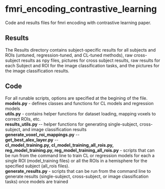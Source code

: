 # fmri_encoding_contrastive_learning
Code and results files for fmri encoding with contrastive learning paper.

## Results
The Results directory contains subject-specific results for all subjects and ROIs (untuned, regression-tuned, and CL-tuned methods), raw cross-subject results  as npy files, pictures for cross subject results, raw results for each Subject and ROI for the image classification tasks, and the pictures for the image classification results.

## Code
For all runable scripts, options are specified at the begining of the file.
**models.py** - defines classes and functions for CL models and regression models <br>
**utils.py** - contains helper functions for dataset loading, mapping voxels to correct ROIs, etc. <br>
**results_utils.py** -- helper functions for generating single-subject, cross-subject, and image classification results <br>
**generate_voxel_roi_mappings.py** -- <br>
**get_best_alex_layer.py** -- <br>
**cl_model_training.py, cl_model_training_all_rois.py, reg_model_training.py, reg_model_training_all_rois.py** - scripts that can be run from the command line to train CL or regression models for each a single ROI (model_training files) or all the ROIs in a hemisphere for the specified subject (all_rois files). <br>
**generate_results.py** - scripts that can be run from the command line to generate results (single-subject, cross-subject, or image classification tasks) once models are trained



